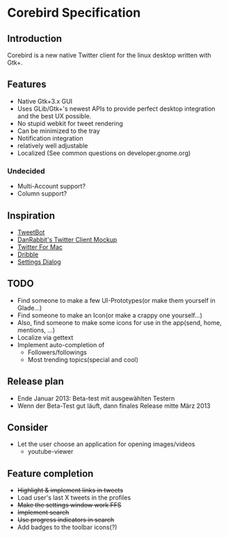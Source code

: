 
# Corebird Specification

## Introduction
Corebird is a new native Twitter client for the linux desktop written with Gtk+.


## Features
* Native Gtk+3.x GUI
* Uses GLib/Gtk+'s newest APIs to provide perfect desktop integration and the best UX possible.
* No stupid webkit for tweet rendering
* Can be minimized to the tray
* Notification integration
* relatively well adjustable
* Localized (See common questions on developer.gnome.org)

### Undecided
* Multi-Account support?
* Column support?
 


## Inspiration

* [TweetBot](https://itunes.apple.com/de/app/tweetbot-for-twitter/id557168941?mt=12)
* [DanRabbit's Twitter Client Mockup](http://danrabbit.deviantart.com/art/Twitter-333689268)
* [Twitter For Mac](http://a1991.phobos.apple.com/us/r1000/030/Purple/54/2d/b0/mzl.ifsvcyku.800x500-75.jpg)
* [Dribble](http://dribbble.s3.amazonaws.com/users/30071/screenshots/666701/attachments/58662/Timeline.png)
* [Settings Dialog](http://elementaryos.org/sites/default/files/user/5/Screenshot%20from%202012-03-11%2000%3A00%3A40.png)


## TODO
* Find someone to make a few UI-Prototypes(or make them yourself in Glade...)
* Find someone to make an Icon(or make a crappy one yourself...)
* Also, find someone to make some icons for use in the app(send, home, mentions, ...)
* Localize via gettext
* Implement auto-completion of 
    * Followers/followings
    * Most trending topics(special and cool)

## Release plan
* Ende Januar 2013: Beta-test mit ausgewählten Testern
* Wenn der Beta-Test gut läuft, dann finales Release mitte März 2013


## Consider
* Let the user choose an application for opening images/videos
    * youtube-viewer

## Feature completion
* <s>Highlight &  implement links in tweets</s>
* Load user's last X tweets in the profiles
* <s>Make the settings window work FFS</s>
* <s>Implement search</s>
* <s>Use progress indicators in search</s>
* Add badges to the toolbar icons(?)